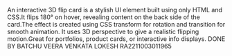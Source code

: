 An interactive 3D flip card is a stylish UI element built using only HTML and CSS.It flips 180° on hover, revealing content on the back side of the card.The effect is created using CSS transform for rotation and transition for smooth animation.
It uses 3D perspective to give a realistic flipping motion.Great for portfolios, product cards, or interactive info displays.
DONE BY 
BATCHU VEERA VENKATA LOKESH
RA2211003011965
